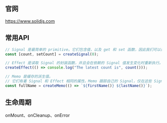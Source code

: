 ## 官网
https://www.solidjs.com

## 常用API
```javascript
// Signal 是最简单的 primitive。它们包含值，以及 get 和 set 函数，因此我们可以在读取和写入的时候进行拦截
const [count, setCount] = createSignal(0);

// Effect 是读取 Signal 的封装函数，并且会在依赖的 Signal 值发生变化时重新执行。这对于创建诸如渲染之类副作用很有用。
createEffect(() => console.log("The latest count is", count()));

// Memo 是缓存的派生值。
// 它们有着 Signal 和 Effect 相同的属性。Memo 跟踪自己的 Signal，仅在这些 Signal 发生变化时重新执行，并且本身是可跟踪的 Signal。
const fullName = createMemo(() => `${firstName()} ${lastName()}`);
```

## 生命周期
onMount、onCleanup、onError